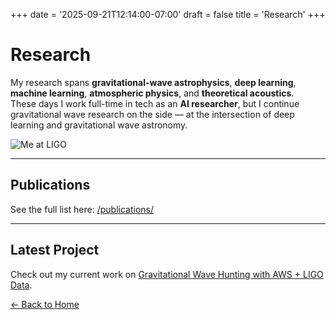 +++
date = '2025-09-21T12:14:00-07:00'
draft = false
title = 'Research'
+++

# Research

My research spans **gravitational-wave astrophysics**, **deep learning**, **machine learning**, **atmospheric physics**, and **theoretical acoustics**.  
These days I work full-time in tech as an **AI researcher**, but I continue gravitational wave research on the side — at the intersection of deep learning and gravitational wave astronomy.

![Me at LIGO](/img/bunny_suit.JPG)

---

## Publications
See the full list here: [/publications/](/publications/)

---
## Latest Project

Check out my current work on [Gravitational Wave Hunting with AWS + LIGO Data](https://github.com/jericho-cain/gravWH/tree/aws-ligo-data).


[← Back to Home](/)
